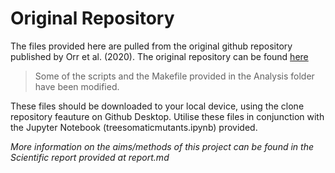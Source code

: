 # Original Repository

The files provided here are pulled from the original github repository published by Orr et al. (2020).
The original repository can be found [here](https://github.com/adamjorr/somatic-variation) 

> Some of the scripts and the Makefile provided in the Analysis folder have been modified.

These files should be downloaded to your local device, using the clone repository feauture on Github Desktop.
Utilise these files in conjunction with the Jupyter Notebook (treesomaticmutants.ipynb) provided.

*More information on the aims/methods of this project can be found in the Scientific report provided at report.md*
